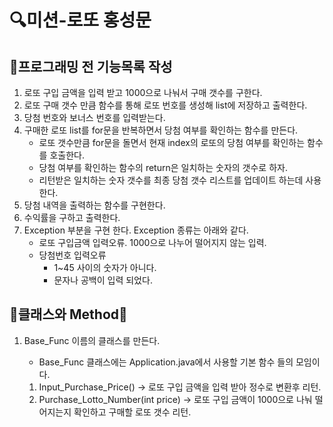 # 🔍미션-로또 홍성문 

## 🚀프로그래밍 전 기능목록 작성
1. 로또 구입 금액을 입력 받고 1000으로 나눠서 구매 갯수를 구한다.
2. 로또 구매 갯수 만큼 함수를 통해 로또 번호를 생성해 list에 저장하고 출력한다.
3. 당첨 번호와 보너스 번호를 입력받는다.
4. 구매한 로또 list를 for문을 반복하면서 당첨 여부를 확인하는 함수를 만든다. 
    - 로또 갯수만큼 for문을 돌면서 현재 index의 로또의 당첨 여부를 확인하는 함수를 호출한다.
    - 당첨 여부를 확인하는 함수의 return은 일치하는 숫자의 갯수로 하자.
    - 리턴받은 일치하는 숫자 갯수를 최종 당첨 갯수 리스트를 업데이트 하는데 사용한다.
5. 당첨 내역을 출력하는 함수를 구현한다.
6. 수익률을 구하고 출력한다.
7. Exception 부분을 구현 한다. Exception 종류는 아래와 같다.
    - 로또 구입금액 입력오류. 1000으로 나누어 떨어지지 않는 입력.
    - 당첨번호 입력오류
      - 1~45 사이의 숫자가 아니다.  
      - 문자나 공백이 입력 되었다. 
   
## 📮클래스와 Method📮
1. Base_Func 이름의 클래스를 만든다. 
   
   - Base_Func 클래스에는 Application.java에서 사용할 기본 함수 들의 모임이다.
   1. Input_Purchase_Price() -> 로또 구입 금액을 입력 받아 정수로 변환후 리턴.
   2. Purchase_Lotto_Number(int price) -> 로또 구입 금액이 1000으로 나눠 떨어지는지 확인하고 구매할 로또 갯수 리턴.